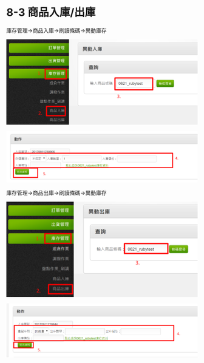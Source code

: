 # 8-3 商品入庫/出庫

庫存管理→商品入庫→刷讀條碼→異動庫存

![](../.gitbook/assets/24.png)

![](../.gitbook/assets/25.png)

庫存管理→商品出庫→刷讀條碼→異動庫存

![](../.gitbook/assets/26.png)

![](../.gitbook/assets/27.png)

